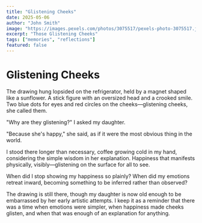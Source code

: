 ```yaml
---
title: "Glistening Cheeks"
date: 2025-05-06
author: "John Smith"
image: "https://images.pexels.com/photos/3075517/pexels-photo-3075517.jpeg?auto=compress&cs=tinysrgb&w=1260&h=750&dpr=1"
excerpt: "Those Glistening Cheeks"
tags: ["memories", "reflections"]
featured: false
---
```


# Glistening Cheeks

The drawing hung lopsided on the refrigerator, held by a magnet shaped like a sunflower. A stick figure with an oversized head and a crooked smile. Two blue dots for eyes and red circles on the cheeks—glistening cheeks, she called them.

"Why are they glistening?" I asked my daughter.

"Because she's happy," she said, as if it were the most obvious thing in the world.

I stood there longer than necessary, coffee growing cold in my hand, considering the simple wisdom in her explanation. Happiness that manifests physically, visibly—glistening on the surface for all to see.

When did I stop showing my happiness so plainly? When did my emotions retreat inward, becoming something to be inferred rather than observed?

The drawing is still there, though my daughter is now old enough to be embarrassed by her early artistic attempts. I keep it as a reminder that there was a time when emotions were simpler, when happiness made cheeks glisten, and when that was enough of an explanation for anything.